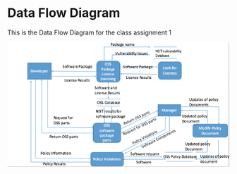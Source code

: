 # Data Flow Diagram

This is the Data Flow Diagram for the class assignment 1

![DFD](https://github.com/eschutte/assign1_3420-001/blob/master/DFD2.png?raw=true)
